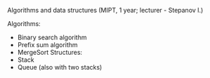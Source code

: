  Algorithms and data structures (MIPT, 1 year; lecturer - Stepanov I.)

Algorithms:
- Binary search algorithm
- Prefix sum algorithm
- MergeSort
Structures:
- Stack
- Queue (also with two stacks)
